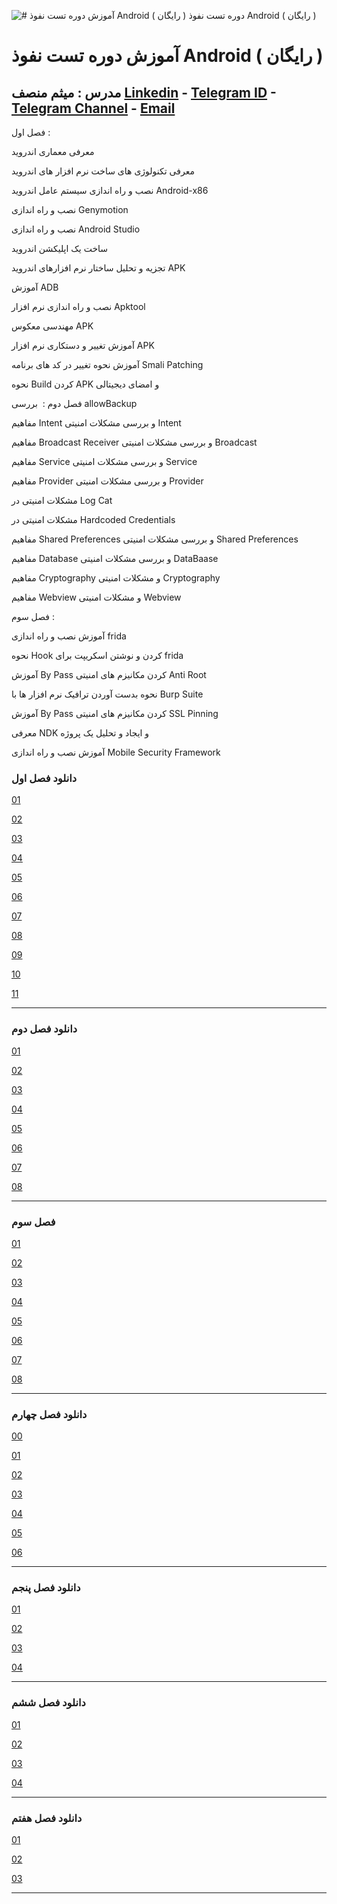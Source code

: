 ![ # آموزش دوره تست نفوذ Android ( رایگان )
 دوره تست نفوذ Android ( رایگان )](android.jpg)
# آموزش دوره تست نفوذ Android ( رایگان )
##  مدرس :‌ میثم منصف [Linkedin](https://www.linkedin.com/in/meisam-monsef-8693b347/) - [Telegram ID](https://t.me/meisamrce/) - [Telegram Channel](https://t.me/seccode) - [Email](mailto:meisamrce@gmail.com)

فصل اول :

معرفی معماری اندروید

معرفی تکنولوژی های ساخت نرم افزار های اندروید

نصب و راه اندازی سیستم عامل اندروید Android-x86

نصب و راه اندازی Genymotion

نصب و راه اندازی Android Studio

ساخت یک اپلیکشن اندروید

تجزیه و تحلیل ساختار نرم افزارهای اندروید APK

آموزش ADB

نصب و راه اندازی نرم افزار Apktool

مهندسی معکوس APK

آموزش تغییر و دستکاری نرم افزار APK

آموزش نحوه تغییر در کد های برنامه Smali Patching

نحوه Build کردن APK و امضای دیجیتالی

فصل دوم :
‌
بررسی allowBackup

مفاهیم Intent و بررسی مشکلات امنیتی Intent

مفاهیم Broadcast Receiver و بررسی مشکلات امنیتی 
Broadcast

مفاهیم Service و بررسی مشکلات امنیتی Service

مفاهیم Provider و بررسی مشکلات امنیتی Provider

مشکلات امنیتی در Log Cat

مشکلات امنیتی در Hardcoded Credentials

مفاهیم Shared Preferences و بررسی مشکلات امنیتی Shared Preferences

مفاهیم Database و بررسی مشکلات امنیتی DataBaase

مفاهیم Cryptography و مشکلات امنیتی Cryptography

مفاهیم Webview و مشکلات امنیتی Webview

فصل سوم :

آموزش نصب و راه اندازی frida

نحوه Hook کردن و نوشتن اسکریپت برای frida

آموزش By Pass کردن مکانیزم های امنیتی Anti Root

نحوه بدست آوردن ترافیک نرم افزار ها با Burp Suite

آموزش By Pass کردن مکانیزم های امنیتی SSL Pinning

معرفی NDK و ایجاد و تحلیل یک پروژه

آموزش نصب و راه اندازی Mobile Security Framework

### دانلود فصل اول 

[01](https://cafenode.ir/Android_Applications_Pentesting/01/c01.mp4)

[02](https://cafenode.ir/Android_Applications_Pentesting/01/c02.mp4)

[03](https://cafenode.ir/Android_Applications_Pentesting/01/c03.mp4)

[04](https://cafenode.ir/Android_Applications_Pentesting/01/c04.mp4)

[05](https://cafenode.ir/Android_Applications_Pentesting/01/c05.mp4)

[06](https://cafenode.ir/Android_Applications_Pentesting/01/c06.mp4)

[07](https://cafenode.ir/Android_Applications_Pentesting/01/c07.mp4)

[08](https://cafenode.ir/Android_Applications_Pentesting/01/c08.mp4)

[09](https://cafenode.ir/Android_Applications_Pentesting/01/c09.mp4)

[10](https://cafenode.ir/Android_Applications_Pentesting/01/c10.mp4)

[11](https://cafenode.ir/Android_Applications_Pentesting/01/c11.mp4)

---

### دانلود فصل دوم

[01](https://cafenode.ir/Android_Applications_Pentesting/02/c01.mp4)

[02](https://cafenode.ir/Android_Applications_Pentesting/02/c02.mp4)

[03](https://cafenode.ir/Android_Applications_Pentesting/02/c03.mp4)

[04](https://cafenode.ir/Android_Applications_Pentesting/02/c04.mp4)

[05](https://cafenode.ir/Android_Applications_Pentesting/02/c05.mp4)

[06](https://cafenode.ir/Android_Applications_Pentesting/02/c06.mp4)

[07](https://cafenode.ir/Android_Applications_Pentesting/02/c07.mp4)

[08](https://cafenode.ir/Android_Applications_Pentesting/02/c08.mp4)

---

### فصل سوم

[01](https://cafenode.ir/Android_Applications_Pentesting/03/c01.mp4)

[02](https://cafenode.ir/Android_Applications_Pentesting/03/c02.mp4)

[03](https://cafenode.ir/Android_Applications_Pentesting/03/c03.mp4)

[04](https://cafenode.ir/Android_Applications_Pentesting/03/c04.mp4)

[05](https://cafenode.ir/Android_Applications_Pentesting/03/c05.mp4)

[06](https://cafenode.ir/Android_Applications_Pentesting/03/c06.mp4)

[07](https://cafenode.ir/Android_Applications_Pentesting/03/c07.mp4)

[08](https://cafenode.ir/Android_Applications_Pentesting/03/c08.mp4)

---

### دانلود فصل چهارم

[00](https://cafenode.ir/Android_Applications_Pentesting/04/c00.mp4)

[01](https://cafenode.ir/Android_Applications_Pentesting/04/c01.mp4)

[02](https://cafenode.ir/Android_Applications_Pentesting/04/c02.mp4)

[03](https://cafenode.ir/Android_Applications_Pentesting/04/c03.mp4)

[04](https://cafenode.ir/Android_Applications_Pentesting/04/c04.mp4)

[05](https://cafenode.ir/Android_Applications_Pentesting/04/c05.mp4)

[06](https://cafenode.ir/Android_Applications_Pentesting/04/c06.mp4)

---

### دانلود فصل پنجم

[01](https://cafenode.ir/Android_Applications_Pentesting/05/c01.mp4)

[02](https://cafenode.ir/Android_Applications_Pentesting/05/c02.mp4)

[03](https://cafenode.ir/Android_Applications_Pentesting/05/c03.mp4)

[04](https://cafenode.ir/Android_Applications_Pentesting/05/c04.mp4)

---

### دانلود فصل ششم

[01](https://cafenode.ir/Android_Applications_Pentesting/06/c01.mp4)

[02](https://cafenode.ir/Android_Applications_Pentesting/06/c02.mp4)

[03](https://cafenode.ir/Android_Applications_Pentesting/06/c03.mp4)

[04](https://cafenode.ir/Android_Applications_Pentesting/06/c04.mp4)

---

### دانلود فصل هفتم

[01](https://cafenode.ir/Android_Applications_Pentesting/07/c01.mp4)

[02](https://cafenode.ir/Android_Applications_Pentesting/07/c02.mp4)

[03](https://cafenode.ir/Android_Applications_Pentesting/07/c03.mp4)

---